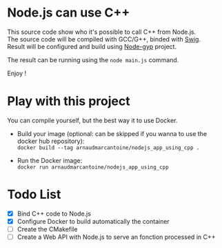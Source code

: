 # Node.js can use C++

This source code show who it's possible to call C++ from Node.js.  
The source code will be compiled with GCC/G++, binded with [Swig](http://www.swig.org/).  
Result will be configured and build using [Node-gyp](https://github.com/nodejs/node-gyp) project.

The result can be running using the `node main.js` command.

Enjoy !

# Play with this project
You can compile yourself, but the best way it to use Docker.

* Build your image (optional: can be skipped if you wanna to use the docker hub repository):  
```docker build --tag arnaudmarcantoine/nodejs_app_using_cpp .```

* Run the Docker image:  
```docker run arnaudmarcantoine/nodejs_app_using_cpp```


# Todo List
- [x] Bind C++ code to Node.js
- [x] Configure Docker to build automatically the container
- [ ] Create the CMakefile
- [ ] Create a Web API with Node.js to serve an fonction processed in C++
